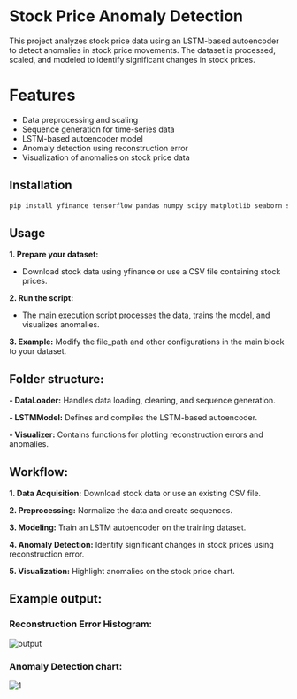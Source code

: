 # Stock Price Anomaly Detection

This project analyzes stock price data using an LSTM-based autoencoder to detect anomalies in stock price movements. The dataset is processed, scaled, and modeled to identify significant changes in stock prices.

# Features

- Data preprocessing and scaling
- Sequence generation for time-series data
- LSTM-based autoencoder model
- Anomaly detection using reconstruction error
- Visualization of anomalies on stock price data

## Installation

```bash
pip install yfinance tensorflow pandas numpy scipy matplotlib seaborn scikit-learn
```

## Usage

**1. Prepare your dataset:**
   + Download stock data using yfinance or use a CSV file containing stock prices.
     
**2. Run the script:**
   + The main execution script processes the data, trains the model, and visualizes anomalies.
    
 **3. Example:** Modify the file_path and other configurations in the main block to your dataset.

## Folder structure:

**- DataLoader:** Handles data loading, cleaning, and sequence generation.

**- LSTMModel:** Defines and compiles the LSTM-based autoencoder.

**- Visualizer:** Contains functions for plotting reconstruction errors and anomalies.

## Workflow:
**1. Data Acquisition:** Download stock data or use an existing CSV file.

**2. Preprocessing:** Normalize the data and create sequences.

**3. Modeling:** Train an LSTM autoencoder on the training dataset.

**4. Anomaly Detection:** Identify significant changes in stock prices using reconstruction error.

**5. Visualization:** Highlight anomalies on the stock price chart.

## Example output:
### Reconstruction Error Histogram:
![output](https://github.com/user-attachments/assets/75dc7fb3-4629-41ce-9543-496c8087aca0)

### Anomaly Detection chart:
![1](https://github.com/user-attachments/assets/de0593cd-1f92-439c-bda1-087ed7a8e975)






